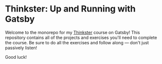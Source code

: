 # Thinkster: Up and Running with Gatsby
Welcome to the monorepo for my [Thinkster](https://thinkster.io/) course on Gatsby! This repository contains all of the projects and exercises you'll need to complete the course. Be sure to do all the exercises and follow along &mdash; don't just passively listen!

Good luck!